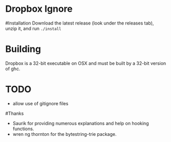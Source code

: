# Dropbox Ignore

#Installation
Download the latest release (look under the releases tab), unzip it, and run `./install`

# Building
Dropbox is a 32-bit executable on OSX and must be built by a 32-bit version of ghc.

# TODO
- allow use of gitignore files

#Thanks
- Saurik for providing numerous explanations and help on hooking functions.
- wren ng thornton for the bytestring-trie package.

